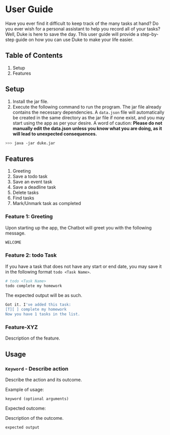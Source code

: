 # User Guide

Have you ever find it difficult to keep track of the many tasks at hand? Do you ever wish for a personal assistant to help you record all of your tasks? Well, Duke is here to save the day. This user guide will provide a step-by-step guide on how you can use Duke to make your life easier.

## Table of Contents

1. Setup
2. Features

## Setup

1. Install the jar file.
2. Execute the following command to run the program. The jar file already contains the necessary dependencies. A `data.json` file will automatically be created in the same directory as the jar file if none exist, and you may start using the app as per your desire. A word of caution: **Please do not manually edit the data.json unless you know what you are doing, as it will lead to unexpected consequences.**

```bash
>>> java -jar duke.jar
```

## Features

1. Greeting
2. Save a todo task
3. Save an event task
4. Save a deadline task
5. Delete tasks
6. Find tasks
7. Mark/Unmark task as completed

### Feature 1: Greeting

Upon starting up the app, the Chatbot will greet you with the following message.

```bash
WELCOME
```

### Feature 2: todo Task

If you have a task that does not have any start or end date, you may save it in the following format `todo <Task Name>`.

```bash
# todo <Task Name>
todo complete my homework

```

The expected output will be as such.

```bash
Got it. I've added this task:
[T][ ] complete my homework
Now you have 1 tasks in the list.
```

### Feature-XYZ

Description of the feature.

## Usage

### `Keyword` - Describe action

Describe the action and its outcome.

Example of usage:

`keyword (optional arguments)`

Expected outcome:

Description of the outcome.

```
expected output
```
